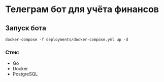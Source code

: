 # Телеграм бот для учёта финансов

## Запуск бота
```docker-compose -f deployments/docker-compose.yml up -d```

### Стек:
- Go
- Docker
- PostgreSQL
